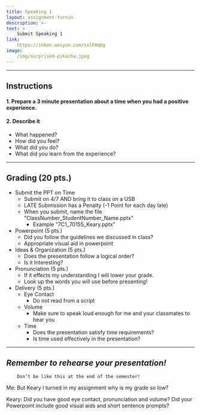 ```yaml
---
title: Speaking 1
layout: assignment-turnin
description: >-
text: >
    Submit Speaking 1
link: 
    https://inbox.weiyun.com/sxlFHqbg
image: 
    /img/surprised-pikachu.jpeg
---
```

---
## Instructions
#### 1. Prepare a 3 minute presentation about a time when you had a positive experience.

#### 2. Describe it 
* What happened?
* How did you feel?
* What did you do?
* What did you learn from the experience?

---
## Grading (20 pts.)
* Submit the PPT on Time
	* Submit on 4/7 AND bring it to class on a USB
    * LATE Submission has a Penalty (-1 Point for each day late)
    * When you submit, name the file "ClassNumber_StudentNumber_Name.pptx" 
		* Example "7C1_70155_Keary.pptx"
* Powerpoint (5 pts.)
	* Did you follow the guidelines we discussed in class?
	* Appropriate visual aid in powerpoint
* Ideas & Organization (5 pts.)
    * Does the presentation follow a logical order?
    * Is it Interesting?
* Pronunciation (5 pts.)
	* If it effects my understanding I will lower your grade.
	* Look up the words you will use before presenting!
* Delivery (5 pts.)
	* Eye Contact
	    * Do not read from a script
    * Volume
	    * Make sure to speak loud enough for me and your classmates to hear you
	* Time
	    * Does the presentation satisfy time requirements?
	    * Is time used effectively in the presentation?
---
## ***Remember to rehearse your presentation!***

        Don’t be like this at the end of the semester!

Me: But Keary I turned in my assignment why is my grade so low?

Keary: Did you have good eye contact, pronunciation and volume? Did your Powerpoint include good visual aids and short sentence prompts? 